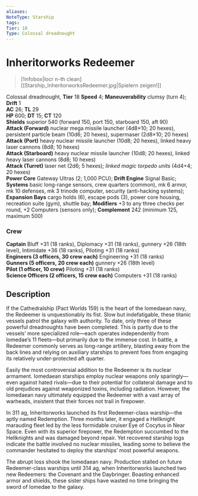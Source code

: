 ```yaml
---
aliases: 
NoteType: Starship
tags: 
Tier: 18
Type: Colossal dreadnought 
---
```


# Inheritorworks Redeemer

> [!infobox|locr n-th clean]
>  [[Starship_InheritorworksRedeemer.jpg|Spielern zeigen!]]
> 
Colossal dreadnought, **Tier** 18 
**Speed** 4; **Maneuverability** clumsy (turn 4); **Drift** 1  
**AC** 26; **TL** 29  
**HP** 600; **DT** 15; **CT** 120  
**Shields** superior 540 (forward 150, port 150, starboard 150, aft 90)  
**Attack (Forward)** nuclear mega missile launcher (4d8×10; 20 hexes), persistent particle beam (10d6; 20 hexes), supermaser (2d8×10; 20 hexes)  
**Attack (Port)** heavy nuclear missile launcher (10d8; 20 hexes), linked heavy laser cannons (8d8; 10 hexes)  
**Attack (Starboard)** heavy nuclear missile launcher (10d8; 20 hexes), linked heavy laser cannons (8d8; 10 hexes)  
**Attack (Turret)** laser net (2d6; 5 hexes); _linked magic torpedo units_ (4d4+4; 20 hexes)  
**Power Core** Gateway Ultras (2; 1,000 PCU); **Drift Engine** Signal Basic; **Systems** basic long-range sensors, crew quarters (common), mk 6 armor, mk 10 defenses, mk 3 trinode computer, security (anti-hacking systems); **Expansion Bays** cargo holds (6), escape pods (3), power core housing, recreation suite (gym), shuttle bay; **Modifiers** +3 to any three checks per round, +2 Computers (sensors only); **Complement** 242 (minimum 125, maximum 500)

### Crew

**Captain** Bluff +31 (18 ranks), Diplomacy +31 (18 ranks), gunnery +26 (18th level), Intimidate +36 (18 ranks), Piloting +31 (18 ranks)  
**Engineers (3 officers, 30 crew each)** Engineering +31 (18 ranks)  
**Gunners (5 officers, 20 crew each)** gunnery +26 (18th level)  
**Pilot (1 officer, 10 crew)** Piloting +31 (18 ranks)  
**Science Officers (2 officers, 15 crew each)** Computers +31 (18 ranks)

## Description

If the Cathedralship (Pact Worlds 159) is the heart of the Iomedaean navy, the Redeemer is unquestionably its fist. Slow but indefatigable, these titanic vessels patrol the galaxy with authority. To date, only three of these powerful dreadnoughts have been completed. This is partly due to the vessels’ more specialized role—each operates independently from Iomedae’s 11 fleets—but primarily due to the immense cost. In battle, a Redeemer commonly serves as long-range artillery, blasting away from the back lines and relying on auxiliary starships to prevent foes from engaging its relatively under-protected aft quarter.  
  
Easily the most controversial addition to the Redeemer is its nuclear armament. Iomedaean starships employ nuclear weapons only sparingly—even against hated rivals—due to their potential for collateral damage and to old prejudices against weaponized toxins, including radiation. However, the Iomedaean navy ultimately equipped the Redeemer with a vast array of warheads, insistent that their forces not trail in firepower.  
  
In 311 ag, Inheritorworks launched its first Redeemer-class warship—the aptly named Redemption. Three months later, it engaged a Hellknight marauding fleet led by the less formidable cruiser Eye of Cocytus in Near Space. Even with its superior firepower, the Redemption succumbed to the Hellknights and was damaged beyond repair. Yet recovered starship logs indicate the battle involved no nuclear missiles, leading some to believe the commander hesitated to deploy the starships’ most powerful weapons.  
  
The abrupt loss shook the Iomedaean navy. Production stalled on future Redeemer-class warships until 314 ag, when Inheritorworks launched two new Redeemers: the Covenant and the Daybringer. Boasting enhanced armor and shields, these sister ships have wasted no time bringing the sword of Iomedae to the galaxy.
